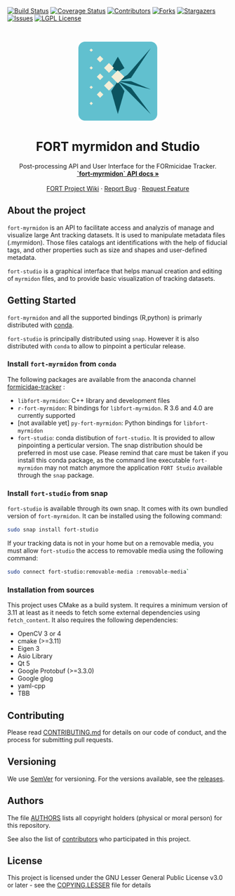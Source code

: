[![Build Status][build-status-shield]][build-status-url]
[![Coverage Status][coverage-status-shield]][coverage-status-url]
[![Contributors][contributors-shield]][contributors-url]
[![Forks][forks-shield]][forks-url]
[![Stargazers][stars-shield]][stars-url]
[![Issues][issues-shield]][issues-url]
[![LGPL License][license-shield]][license-url]


<br />
<p align="center">
  <a href="https://github.com/formicidae-tracker/myrmidon">
    <img src="resources/icons/fort-studio.svg" alt="Logo" width="180" height="180">
  </a>

  <h1 align="center">FORT myrmidon and Studio </h1>

  <p align="center">
	Post-processing API and User Interface for the FORmicidae Tracker.
    <br />
    <a href="https://formicidae-tracker.github.io/myrmidon/docs/latest/api/index.html"><strong>`fort-myrmidon` API docs »</strong></a>
    <br />
    <br />
    <a href="https://github.com/formicidae-tracker/documentation/wiki">FORT Project Wiki</a>
    ·
    <a href="https://github.com/formicidae-tracker/myrmidon/issues">Report Bug</a>
    ·
    <a href="https://github.com/formicidae-tracker/myrmidon/issues">Request Feature</a>
  </p>
</p>

## About the project
<!-- [![Product Name Screen Shot][product-screenshot]](https://example.com) -->

`fort-myrmidon` is an API to facilitate access and analyzis of manage
and visualize large Ant tracking datasets. It is used to manipulate
metadata files (.myrmidon). Those files catalogs ant identifications
with the help of fiducial tags, and other properties such as size and
shapes and user-defined metadata.

`fort-studio` is a graphical interface that helps manual creation and
editing of `myrmidon` files, and to provide basic visualization of
tracking datasets.

## Getting Started

`fort-myrmidon` and all the supported bindings (R,python) is primarly
distributed with
[conda](https://docs.conda.io/projects/conda/en/latest/).

`fort-studio` is principally distributed using `snap`. However it is
also distributed with `conda` to allow to pinpoint a perticular
release.

### Install `fort-myrmidon` from `conda`

The following packages are available from the anaconda channel
[formicidae-tracker](https://anaconda.org/formicidae-tracker) :

* `libfort-myrmidon`: C++ library and development files
* `r-fort-myrmidon`: R bindings for `libfort-myrmidon`. R 3.6 and 4.0 are currently supported
* [not available yet] `py-fort-myrmidon`: Python bindings for `libfort-myrmidon`
* `fort-studio`: conda distibution of `fort-studio`. It is provided to
  allow pinpointing a perticular version. The snap distribution should
  be preferred in most use case. Please remind that care must be taken
  if you install this conda package, as the command line executable
  `fort-myrmidon` may not match anymore the application `FORT Studio`
  available through the `snap` package.

### Install `fort-studio` from snap

`fort-studio` is available through its own snap. It comes with its own
bundled version of `fort-myrmidon`. It can be installed using the
following command:

``` bash
sudo snap install fort-studio
```


If your tracking data is not in your home but on a removable media,
you must allow `fort-studio` the access to removable media using the
following command:

``` bash
sudo connect fort-studio:removable-media :removable-media`

```

### Installation from sources

This project uses CMake as a build system. It requires a minimum version of 3.11 at least as it needs to fetch some external dependencies using `fetch_content`. It also requires the following dependencies:

* OpenCV 3 or 4
* cmake (>=3.11)
* Eigen 3
* Asio Library
* Qt 5
* Google Protobuf (>=3.3.0)
* Google glog
* yaml-cpp
* TBB


## Contributing

Please read [CONTRIBUTING.md](CONTRIBUTING.md) for details on our code of conduct, and the process for submitting pull requests.

## Versioning

We use [SemVer](http://semver.org/) for versioning. For the versions available, see the [releases](https://github.com/formicidae-tracker/myrmidon/releases).

## Authors

The file [AUTHORS](AUTHORS) lists all copyright holders (physical or moral person) for this repository.

See also the list of [contributors](https://github.com/formicidae-tracker/myrmidon/contributors) who participated in this project.

## License

This project is licensed under the GNU Lesser General Public License v3.0 or later - see the [COPYING.LESSER](COPYING.LESSER) file for details



<!-- MARKDOWN LINKS & IMAGES -->
<!-- https://www.markdownguide.org/basic-syntax/#reference-style-links -->
[build-status-shield]: https://img.shields.io/travis/com/formicidae-tracker/myrmidon/master?style=flat-square
[build-status-url]: https://travis-ci.com/formicidae-tracker/myrmidon
[coverage-status-shield]: https://img.shields.io/coveralls/github/formicidae-tracker/myrmidon?style=flat-square
[coverage-status-url]: https://coveralls.io/github/formicidae-tracker/myrmidon
[contributors-shield]: https://img.shields.io/github/contributors/formicidae-tracker/myrmidon.svg?style=flat-square
[contributors-url]: https://github.com/formicidae-tracker/myrmidon/graphs/contributors
[forks-shield]: https://img.shields.io/github/forks/formicidae-tracker/myrmidon.svg?style=flat-square
[forks-url]: https://github.com/formicidae-tracker/myrmidon/network/members
[stars-shield]: https://img.shields.io/github/stars/formicidae-tracker/myrmidon.svg?style=flat-square
[stars-url]: https://github.com/formicidae-tracker/myrmidon/stargazers
[issues-shield]: https://img.shields.io/github/issues/formicidae-tracker/myrmidon.svg?style=flat-square
[issues-url]: https://github.com/formicidae-tracker/myrmidon/issues
[license-shield]: https://img.shields.io/github/license/formicidae-tracker/myrmidon.svg?style=flat-square
[license-url]: https://github.com/formicidae-tracker/myrmidon/blob/master/COPYING.LESSER
